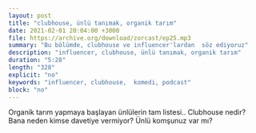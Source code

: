 ```yaml
---
layout: post
title: "clubhouse, ünlü tanımak, organik tarım"
date: 2021-02-01 20:04:00 +3000
file: https://archive.org/download/zorcast/ep25.mp3
summary: "Bu bölümde, clubhouse ve influencer'lardan  söz ediyoruz"
description: "influencer, clubhouse, ünlü tanımak, organik tarım"
duration: "5:28" 
length: "328"
explicit: "no" 
keywords: "influencer, clubhouse,  komedi, podcast"
block: "no" 
---
```




Organik tarım yapmaya başlayan ünlülerin tam listesi.. Clubhouse nedir? Bana neden kimse davetiye vermiyor? Ünlü komşunuz var mı?